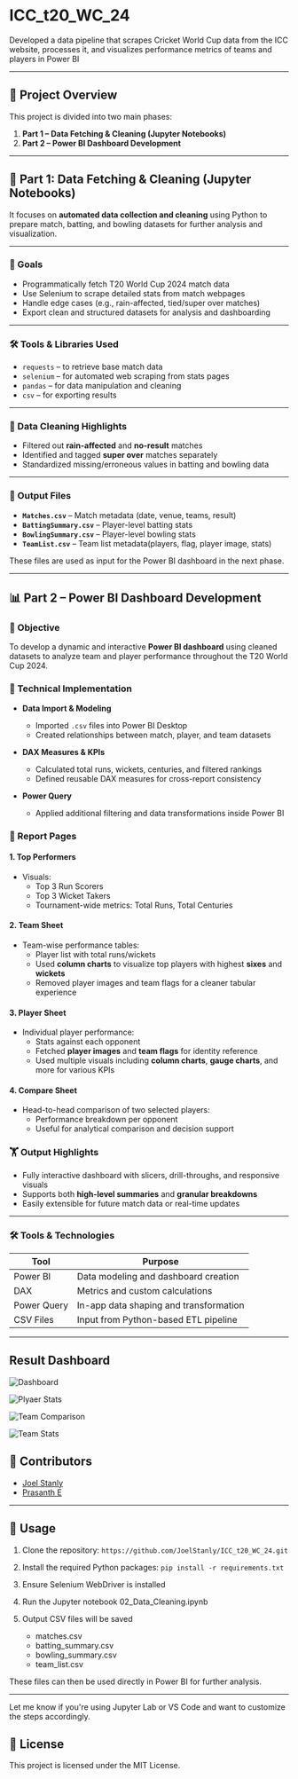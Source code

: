 # ICC_t20_WC_24
Developed a data pipeline that scrapes Cricket World Cup data from the ICC website, processes it, and visualizes performance metrics of teams and players in Power BI

---

## 📌 Project Overview

This project is divided into two main phases:

1. **Part 1 – Data Fetching & Cleaning (Jupyter Notebooks)**
2. **Part 2 – Power BI Dashboard Development**

---

## 🏏 Part 1: Data Fetching & Cleaning (Jupyter Notebooks)

It focuses on **automated data collection and cleaning** using Python to prepare match, batting, and bowling datasets for further analysis and visualization.

---

### 📌 Goals

- Programmatically fetch T20 World Cup 2024 match data
- Use Selenium to scrape detailed stats from match webpages
- Handle edge cases (e.g., rain-affected, tied/super over matches)
- Export clean and structured datasets for analysis and dashboarding

---

### 🛠️ Tools & Libraries Used

- `requests` – to retrieve base match data
- `selenium` – for automated web scraping from stats pages
- `pandas` – for data manipulation and cleaning
- `csv` – for exporting results

---
### 🧼 Data Cleaning Highlights

- Filtered out **rain-affected** and **no-result** matches
- Identified and tagged **super over** matches separately
- Standardized missing/erroneous values in batting and bowling data

---

### 📂 Output Files

- **`Matches.csv`** – Match metadata (date, venue, teams, result)
- **`BattingSummary.csv`** – Player-level batting stats
- **`BowlingSummary.csv`** – Player-level bowling stats
- **`TeamList.csv`** – Team list metadata(players, flag, player image, stats)

These files are used as input for the Power BI dashboard in the next phase.

---

## 📊 Part 2 – Power BI Dashboard Development

### 📆 Objective

To develop a dynamic and interactive **Power BI dashboard** using cleaned datasets to analyze team and player performance throughout the T20 World Cup 2024.

### 🔧 Technical Implementation

- **Data Import & Modeling**
  - Imported `.csv` files into Power BI Desktop
  - Created relationships between match, player, and team datasets

- **DAX Measures & KPIs**
  - Calculated total runs, wickets, centuries, and filtered rankings
  - Defined reusable DAX measures for cross-report consistency

- **Power Query**
  - Applied additional filtering and data transformations inside Power BI

### 📝 Report Pages

#### 1. **Top Performers**

- Visuals:
  - Top 3 Run Scorers
  - Top 3 Wicket Takers
  - Tournament-wide metrics: Total Runs, Total Centuries

#### 2. **Team Sheet**

- Team-wise performance tables:
  - Player list with total runs/wickets
  - Used **column charts** to visualize top players with highest **sixes** and **wickets**
  - Removed player images and team flags for a cleaner tabular experience

#### 3. **Player Sheet**

- Individual player performance:
  - Stats against each opponent
  - Fetched **player images** and **team flags** for identity reference
  - Used multiple visuals including **column charts**, **gauge charts**, and more for various KPIs

#### 4. **Compare Sheet**

- Head-to-head comparison of two selected players:
  - Performance breakdown per opponent
  - Useful for analytical comparison and decision support

### 🏋️ Output Highlights

- Fully interactive dashboard with slicers, drill-throughs, and responsive visuals
- Supports both **high-level summaries** and **granular breakdowns**
- Easily extensible for future match data or real-time updates

---

### 🛠️ Tools & Technologies

| Tool        | Purpose                                |
| ----------- | -------------------------------------- |
| Power BI    | Data modeling and dashboard creation   |
| DAX         | Metrics and custom calculations        |
| Power Query | In-app data shaping and transformation |
| CSV Files   | Input from Python-based ETL pipeline   |

---

## Result Dashboard

![Dashboard](/Result%20Images/Dashboard.JPG)

![Plyaer Stats](/Result%20Images/Player%20Stats.JPG)

![Team Comparison](/Result%20Images/Team%20comparison.JPG)

![Team Stats](/Result%20Images/Teams%20Stats.JPG)

## 👥 Contributors

- [Joel Stanly](https://github.com/JoelStanly)
- [Prasanth E](https://github.com/Prasanth121)

---

## 🚀 Usage

1. Clone the repository:
```https://github.com/JoelStanly/ICC_t20_WC_24.git```

2. Install the required Python packages:
``` pip install -r requirements.txt ```

3. Ensure Selenium WebDriver is installed

3. Run the Jupyter notebook 02_Data_Cleaning.ipynb

4. Output CSV files will be saved
    - matches.csv
    - batting_summary.csv
    - bowling_summary.csv
    - team_list.csv

These files can then be used directly in Power BI for further analysis.

---
Let me know if you're using Jupyter Lab or VS Code and want to customize the steps accordingly.

## 📜 License
This project is licensed under the MIT License.